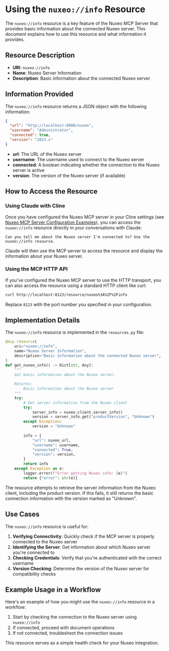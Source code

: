 # Using the `nuxeo://info` Resource

The `nuxeo://info` resource is a key feature of the Nuxeo MCP Server that provides basic information about the connected Nuxeo server. This document explains how to use this resource and what information it provides.

## Resource Description

- **URI**: `nuxeo://info`
- **Name**: Nuxeo Server Information
- **Description**: Basic information about the connected Nuxeo server

## Information Provided

The `nuxeo://info` resource returns a JSON object with the following information:

```json
{
  "url": "http://localhost:8080/nuxeo",
  "username": "Administrator",
  "connected": true,
  "version": "2023.x"
}
```

- **url**: The URL of the Nuxeo server
- **username**: The username used to connect to the Nuxeo server
- **connected**: A boolean indicating whether the connection to the Nuxeo server is active
- **version**: The version of the Nuxeo server (if available)

## How to Access the Resource

### Using Claude with Cline

Once you have configured the Nuxeo MCP server in your Cline settings (see [Nuxeo MCP Server Configuration Examples](./nuxeo_mcp_config.md)), you can access the `nuxeo://info` resource directly in your conversations with Claude:

```
Can you tell me about the Nuxeo server I'm connected to? Use the nuxeo://info resource.
```

Claude will then use the MCP server to access the resource and display the information about your Nuxeo server.

### Using the MCP HTTP API

If you've configured the Nuxeo MCP server to use the HTTP transport, you can also access the resource using a standard HTTP client like curl:

```bash
curl http://localhost:8123/resource/nuxeo%3A%2F%2Finfo
```

Replace `8123` with the port number you specified in your configuration.

## Implementation Details

The `nuxeo://info` resource is implemented in the `resources.py` file:

```python
@mcp.resource(
    uri="nuxeo://info",
    name="Nuxeo Server Information",
    description="Basic information about the connected Nuxeo server",
)
def get_nuxeo_info() -> Dict[str, Any]:
    """
    Get basic information about the Nuxeo server.
    
    Returns:
        Basic information about the Nuxeo server
    """
    try:
        # Get server information from the Nuxeo client
        try:
            server_info = nuxeo.client.server_info()
            version = server_info.get("productVersion", "Unknown")
        except Exception:
            version = "Unknown"
            
        info = {
            "url": nuxeo_url,
            "username": username,
            "connected": True,
            "version": version,
        }
        return info
    except Exception as e:
        logger.error(f"Error getting Nuxeo info: {e}")
        return {"error": str(e)}
```

The resource attempts to retrieve the server information from the Nuxeo client, including the product version. If this fails, it still returns the basic connection information with the version marked as "Unknown".

## Use Cases

The `nuxeo://info` resource is useful for:

1. **Verifying Connectivity**: Quickly check if the MCP server is properly connected to the Nuxeo server
2. **Identifying the Server**: Get information about which Nuxeo server you're connected to
3. **Checking Credentials**: Verify that you're authenticated with the correct username
4. **Version Checking**: Determine the version of the Nuxeo server for compatibility checks

## Example Usage in a Workflow

Here's an example of how you might use the `nuxeo://info` resource in a workflow:

1. Start by checking the connection to the Nuxeo server using `nuxeo://info`
2. If connected, proceed with document operations
3. If not connected, troubleshoot the connection issues

This resource serves as a simple health check for your Nuxeo integration.
